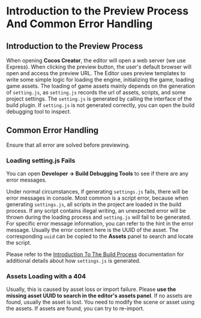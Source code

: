# Introduction to the Preview Process And Common Error Handling

## Introduction to the Preview Process

When opening **Cocos Creator**, the editor will open a web server (we use Express). When clicking the preview button, the user's default browser will open and access the preview URL. The Editor uses preview templates to write some simple logic for loading the engine, initializing the game, loading game assets. The loading of game assets mainly depends on the generation of `setting.js`, as `setting.js` records the url of assets, scripts, and some project settings. The `setting.js` is generated by calling the interface of the build plugin. If `setting.js` is not generated correctly, you can open the build debugging tool to inspect.

## Common Error Handling

Ensure that all error are solved before previewing.

### Loading setting.js Fails

You can open **Developer -> Build Debugging Tools** to see if there are any error messages.

Under normal circumstances, if generating `settings.js` fails, there will be error messages in console. Most common is a script error, because when generating `settings.js`, all scripts in the project are loaded in the build process. If any script contains illegal writing, an unexpected error will be thrown during the loading process and `setting.js` will fail to be generated. For specific error message information, you can refer to the hint in the error message. Usually the error content here is the UUID of the asset. The corresponding `uuid` can be copied to the __Assets__ panel to search and locate the script.

Please refer to the [Introduction To The Build Process](../publish/build-guide.md) documentation for additional details about how `settings.js` is generated.

### Assets Loading with a 404

Usually, this is caused by asset loss or import failure. Please **use the missing asset UUID to search in the editor's assets panel**. If no assets are found, usually the asset is lost. You need to modify the scene or asset using the assets. If assets are found, you can try to re-import.
